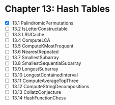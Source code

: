 # Chapter 13: Hash Tables

- [x] 13.1 PalindromicPermutations
- [ ] 13.2 IsLetterConstructable
- [ ] 13.3 LRUCache
- [ ] 13.4 ComputeLCA
- [ ] 13.5 ComputeKMostFrequent
- [ ] 13.6 NearestRepeated
- [ ] 13.7 SmallestSubarray
- [ ] 13.8 SmallestSequentialSubarray
- [ ] 13.9 LongestSubarray
- [ ] 13.10 LongestContainedInterval
- [ ] 13.11 ComputeAverageTopThree
- [ ] 13.12 ComputeStringDecompositions
- [ ] 13.13 CollatzConjecture
- [ ] 13.14 HashFunctionChess
